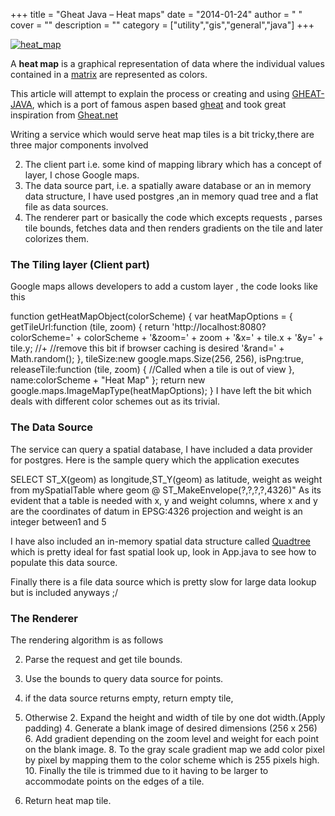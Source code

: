 
+++
title = "Gheat Java – Heat maps"
date = "2014-01-24"
author = " "
cover = ""
description = ""
category = ["utility","gis","general","java"]
+++

[![heat_map](http://varunpant.com/static/resources/heat_map_thumb.jpg "heat_map")](http://varunpant.com/static/resources/heat_map_2.jpg) 

 A **heat map** is a graphical representation of data where the individual values contained in a [matrix](http://en.wikipedia.org/wiki/Matrix_(mathematics)) are represented as colors.

 This article will attempt to explain the process or creating and using [GHEAT-JAVA](https://github.com/varunpant/GHEAT-JAVA), which is a port of famous aspen based [gheat](https://code.google.com/p/gheat/) and took great inspiration from [Gheat.net](http://www.codeproject.com/Articles/88956/GHeat-NET)

 Writing a service which would serve heat map tiles is a bit tricky,there are three major components involved

  2. The client part i.e. some kind of mapping library which has a concept of layer, I chose Google maps. 
 4. The data source part, i.e. a spatially aware database or an in memory data structure, I have used postgres ,an in memory quad tree and a flat file as data sources. 
 6. The renderer part or basically the code which excepts requests , parses tile bounds, fetches data and then renders gradients on the tile and later colorizes them. 
   

 ### The Tiling layer (Client part)

 Google maps allows developers to add a custom layer , the code looks like this

 function getHeatMapObject(colorScheme) { var heatMapOptions = { getTileUrl:function (tile, zoom) { return 'http://localhost:8080?colorScheme=' + colorScheme + '&zoom=' + zoom + '&x=' + tile.x + '&y=' + tile.y; //+ //remove this bit if browser caching is desired '&rand=' + Math.random(); }, tileSize:new google.maps.Size(256, 256), isPng:true, releaseTile:function (tile, zoom) { //Called when a tile is out of view }, name:colorScheme + "Heat Map" }; return new google.maps.ImageMapType(heatMapOptions); } I have left the bit which deals with different color schemes out as its trivial. 

 ### The Data Source

 The service can query a spatial database, I have included a data provider for postgres. Here is the sample query which the application executes

 SELECT ST\_X(geom) as longitude,ST\_Y(geom) as latitude, weight as weight from mySpatialTable where geom @ ST\_MakeEnvelope(?,?,?,?,4326)" As its evident that a table is needed with x, y and weight columns, where x and y are the coordinates of datum in EPSG:4326 projection and weight is an integer between1 and 5

 I have also included an in-memory spatial data structure called [Quadtree](http://en.wikipedia.org/wiki/Quadtree) which is pretty ideal for fast spatial look up, look in App.java to see how to populate this data source.

 Finally there is a file data source which is pretty slow for large data lookup but is included anyways ;/

 ### The Renderer

 The rendering algorithm is as follows

  2. Parse the request and get tile bounds. 
 4. Use the bounds to query data source for points. 
 6. if the data source returns empty, return empty tile, 
 8. Otherwise 
	 2. Expand the height and width of tile by one dot width.(Apply padding) 
	 4. Generate a blank image of desired dimensions (256 x 256) 
	 6. Add gradient depending on the zoom level and weight for each point on the blank image. 
	 8. To the gray scale gradient map we add color pixel by pixel by mapping them to the color scheme which is 255 pixels high. 
	 10. Finally the tile is trimmed due to it having to be larger to accommodate points on the edges of a tile. 
	  
 10. Return heat map tile. 
 

